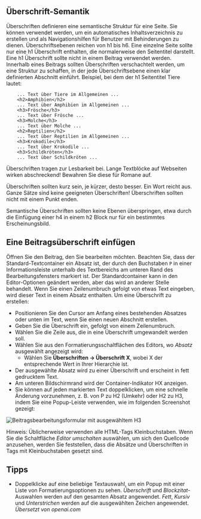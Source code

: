 <!-- Filename: J4.x:Article_Headings / Display title: Beitrag: Bearbeiten - Überschriften -->

## Überschrift-Semantik

Überschriften definieren eine semantische Struktur für eine Seite. Sie können verwendet werden, um ein automatisches Inhaltsverzeichnis zu erstellen und als Navigationshilfen für Benutzer mit Behinderungen zu dienen. Überschriftsebenen reichen von h1 bis h6. Eine einzelne Seite sollte nur eine h1 Überschrift enthalten, die normalerweise den Seitentitel darstellt. Eine h1 Überschrift sollte nicht in einem Beitrag verwendet werden. Innerhalb eines Beitrags sollten Überschriften verschachtelt werden, um eine Struktur zu schaffen, in der jede Überschriftsebene einen klar definierten Abschnitt einführt. Beispiel, bei dem der h1 Seitentitel Tiere lautet:

```
    ... Text über Tiere im Allgemeinen ...
    <h2>Amphibien</h2>
    ... Text über Amphibien im Allgemeinen ...
    <h3>Frösche</h3>
    ... Text über Frösche ...
    <h3>Molche</h3>
    ... Text über Molche ...
    <h2>Reptilien</h2>
    ... Text über Reptilien im Allgemeinen ...
    <h3>Krokodile</h3>
    ... Text über Krokodile ...
    <h3>Schildkröten</h3>
    ... Text über Schildkröten ...
```
Überschriften tragen zur Lesbarkeit bei. Lange Textblöcke auf Webseiten wirken abschreckend! Bewahren Sie diese für Romane auf.

Überschriften sollten kurz sein, je kürzer, desto besser. Ein Wort reicht aus. Ganze Sätze sind keine geeigneten Überschriften! Überschriften sollten nicht mit einem Punkt enden.

Semantische Überschriften sollten keine Ebenen überspringen, etwa durch die Einfügung einer h4 in einem h2 Block nur für ein bestimmtes Erscheinungsbild.

## Eine Beitragsüberschrift einfügen

Öffnen Sie den Beitrag, den Sie bearbeiten möchten. Beachten Sie, dass der Standard-Textcontainer ein Absatz ist, der durch den Buchstaben `P` in einer Informationsleiste unterhalb des Textbereichs am unteren Rand des Bearbeitungsfensters markiert ist. Der Standardcontainer kann in den Editor-Optionen geändert werden, aber das wird an anderer Stelle behandelt. Wenn Sie einen Zeilenumbruch gefolgt von etwas Text eingeben, wird dieser Text in einem Absatz enthalten. Um eine Überschrift zu erstellen:

- Positionieren Sie den Cursor am Anfang eines bestehenden Absatzes oder unten im Text, wenn Sie einen neuen Abschnitt erstellen.
- Geben Sie die Überschrift ein, gefolgt von einem Zeilenumbruch.
- Wählen Sie die Zeile aus, die in eine Überschrift umgewandelt werden soll.
- Wählen Sie aus den Formatierungsschaltflächen des Editors, wo *Absatz* ausgewählt angezeigt wird:
  - Wählen Sie **Überschriften → Überschrift X**, wobei X der entsprechende Wert in Ihrer Hierarchie ist.
- Der ausgewählte Absatz wird zu einer Überschrift und erscheint in fett gedrucktem Text.
- Am unteren Bildschirmrand wird der Container-Indikator HX anzeigen.
- Sie können auf jeden markierten Text doppelklicken, um eine schnelle Änderung vorzunehmen, z. B. von P zu H2 (Umkehr) oder H2 zu H3, indem Sie eine Popup-Leiste verwenden, wie im folgenden Screenshot gezeigt:

![Beitragsbearbeitungsformular mit ausgewähltem H3](../../../en/images/articles/articles-edit-headings.png)

Hinweis: Üblicherweise verwenden alle HTML-Tags Kleinbuchstaben. Wenn Sie die Schaltfläche *Editor umschalten* auswählen, um sich den Quellcode anzusehen, werden Sie feststellen, dass die Absätze und Überschriften in Tags mit Kleinbuchstaben gesetzt sind.

## Tipps

- Doppelklicke auf eine beliebige Textauswahl, um ein Popup mit einer Liste von Formatierungsoptionen zu sehen. *Überschrift* und *Blockzitat*-Auswahlen werden auf den gesamten Absatz angewendet. *Fett*, *Kursiv* und *Unterstrichen* werden auf die ausgewählten Zeichen angewendet.
*Übersetzt von openai.com*

